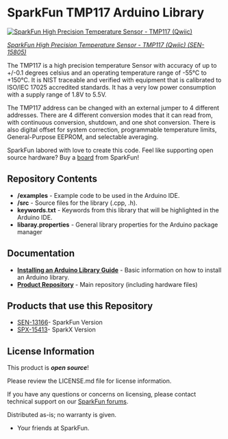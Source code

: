 SparkFun TMP117 Arduino Library
========================================

[![SparkFun High Precision Temperature Sensor - TMP117 (Qwiic)](https://cdn.sparkfun.com//assets/parts/1/4/4/3/0/15805-SparkFun_High_Precision_Temperature_Sensor_-_TMP117__Qwiic_-01.jpg)](https://www.sparkfun.com/products/15805)

[*SparkFun High Precision Temperature Sensor - TMP117 (Qwiic) (SEN-15805)*](https://www.sparkfun.com/products/15805)

The TMP117 is a high precision temperature Sensor with accuracy of up to +/-0.1 degrees celsius and an operating temperature range of -55°C to +150°C. It is NIST traceable and verified with equipment that is calibrated to ISO/IEC 17025 accredited standards. It has a very low power consumption with a supply range of 1.8V to 5.5V. 

The TMP117 address can be changed with an external jumper to 4 different addresses. There are 4 different conversion modes that it can read from, with continuous conversion, shutdown, and one shot conversion. There is also digital offset for system correction, programmable temperature limits, General-Purpose EEPROM, and selectable averaging. 

SparkFun labored with love to create this code. Feel like supporting open source hardware? 
Buy a [board](https://www.sparkfun.com/products/15805) from SparkFun!

Repository Contents
-------------------

* **/examples** - Example code to be used in the Arduino IDE.
* **/src** - Source files for the library (.cpp, .h).
* **keywords.txt** - Keywords from this library that will be highlighted in the Arduino IDE.
* **libaray.properties** - General library properties for the Arduino package manager

Documentation
--------------

* **[Installing an Arduino Library Guide](https://learn.sparkfun.com/tutorials/installing-an-arduino-library)** - Basic information on how to install an Arduino library.
* **[Product Repository](https://github.com/sparkfun/SparkFun_High_Precision_Temperature_Sensor_TMP117_Qwiic)** - Main repository (including hardware files)

Products that use this Repository
--------------

* [SEN-13166](https://www.sparkfun.com/products/15805)- SparkFun Version
* [SPX-15413](https://www.sparkfun.com/products/15413)- SparkX Version

License Information
-------------------

This product is _**open source**_! 

Please review the LICENSE.md file for license information. 

If you have any questions or concerns on licensing, please contact technical support on our [SparkFun forums](https://forum.sparkfun.com/viewforum.php?f=152).

Distributed as-is; no warranty is given.

- Your friends at SparkFun.

_<COLLABORATION CREDIT>_
